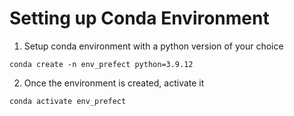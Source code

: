 

# Setting up Conda Environment 

1. Setup conda environment with a python version of your choice

```
conda create -n env_prefect python=3.9.12
```

2. Once the environment is created, activate it 

```
conda activate env_prefect
```





